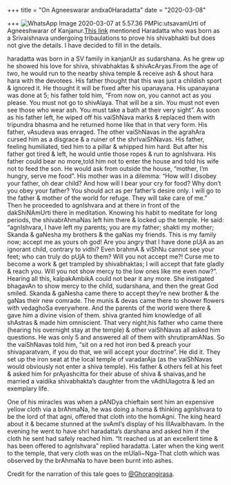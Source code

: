 +++
title = "On Agneeswarar andxa0Haradatta"
date = "2020-03-08"

+++
![WhatsApp Image 2020-03-07 at 5.57.36
PM](https://padmavajrablog.files.wordpress.com/2020/03/whatsapp-image-2020-03-07-at-5.57.36-pm.jpeg?w=739)Pic:utsavamUrti
of Agneeshwarar of Kanjanur.[This
link](https://www.templepurohit.com/hindu-temple/agniswarar-temple-kanjanur-tamil-nadu/)
mentioned Haradatta who was born as a Srivaishnava undergoing
tribaulations to prove his shivabhakti but does not give the details. I
have decided to fill in the details.

haradatta was born in a SV family in kanjanUr as sudarshana. As he grew
up he showed his love for shiva, shivabhaktas & shivAcAryas.From the age
of two, he would run to the nearby shiva temple & receive ash & shout
hara hara with the devotees. His father thought that this was just a
childish sport & ignored it. He thought it will be fixed after his
upanayana. His upanayana was done at 5; his father told him, “From now
on, you cannot act as you please. You must not go to shivAlaya. That
will be a sin. You must not even see those who wear ash. You must take a
bath at their very sight”. As soon as his father left, he wiped off his
vaiShNava marks & replaced them with tripundra bhasma and he returned
home like that in that very form. His father, vAsudeva was enraged. The
other vaiShNavas in the agrahAra cursed him as a disgrace & a ruiner of
the shrIvaiShNavas. His father, feeling humiliated, tied him to a pillar
& whipped him hard. But after his father got tired & left, he would
untie those ropes & run to agnIshvara. His father could bear no
more,told him not to enter the house and told his wife not to feed the
son. He would ask from outside the house, “mother, I’m hungry, serve me
food”. His mother was in a dilemma: “How will I disobey your father, oh
dear child? And how will I bear your cry for food? Why don’t you obey
your father? You should act as per father’s desire only. I will go to
the father & mother of the world for refuge. They will take care of
me.”  
Then he proceeded to agnIshvara and at there in front of the
dakShiNAmUrti there in meditation. Knowing his habit to meditate for
long periods, the shivabrAhmaNas left him there & locked up the temple.
He said: “agnIshvara, I have left my parents; you are my father; shakti
my mother; Skanda & gaNesha my brothers & the gaNas my friends. This is
my family now; accept me as yours oh god! Are you angry that I have done
pUjA as an ignorant child, contrary to vidhi? Even brahmA & viShNu
cannot see your feet; who can truly do pUjA to them? Will you not accept
me?! Curse me to become a work & get trampled by shivabhaktas; I will
accept that fate gladly & reach you. Will you not show mercy to the low
ones like me even now?”. Hearing all this, kalpakAmbikA could not bear
it any more. She instigated bhagavAn to show mercy to the child,
sudarshana, and then the great God smiled. Skanda & gaNesha came there
to accept they’re new brother & the gaNas their new comrade. The munis &
devas came there to shower flowers with vedaghoSa everywhere. And the
parents of the world were there & gave him a divine vision of them.
shiva granted him knowledge of all shAstras & made him omniscient. That
very night,his father who came there (hearing his overnight stay at the
temple) & other vaiShNavas all asked him questions. He was only 5 and
answered all of them with shrutipramANas. So the vaiShNavas told him,
“sit on a red hot iron bed & preach your shivaparatvam, if you do that,
we will accept your doctrine”. He did it. They set up the iron seat at
the local temple of varadarAja (as the vaiShNavas would obviously not
enter a shiva temple). His father & others fell at his feet & asked him
for prAyashcitta for their abuse of shiva & shaivas,and he married a
vaidika shivabhakta’s daughter from the vAdhUlagotra & led an exemplary
life.

One of his miracles was when a pANDya chieftain sent him an expensive
yellow cloth via a brAhmaNa, he was doing a homa & thinking agnIshvara
to be the lord of that agni, offered that cloth into the homAgni. The
king heard about it & became stunned at the svAmI’s display of his
lIlAvaibhavam. In the evening he went to have shrI haradatta’s darshana
and asked him if the cloth he sent had safely reached him. “It reached
us at an excellent time & has been offered to agnIshvara” replied
haradatta. Later when the king went to the temple, that very cloth was
on the mUlali\~Nga-That cloth which was observed by the brAhmaNa to have
been burnt into ashes.

Credit for the narration of this tale goes to
[@Ghorangirasa](https://twitter.com/ghorangirasa).


